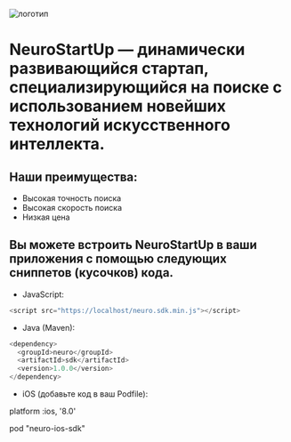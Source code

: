 ![логотип](https://camo.githubusercontent.com/ace14ee894d150192a7b05b12410738aa65528da742bbce69315a5f441320ea7/68747470733a2f2f692e696d6775722e636f6d2f495a4f525769492e706e67)
# **NeuroStartUp** — динамически развивающийся стартап, специализирующийся на поиске с использованием новейших технологий искусственного интеллекта. #
## Наши преимущества: ##

* Высокая точность поиска
* Высокая скорость поиска
* Низкая цена
## Вы можете встроить NeuroStartUp в ваши приложения с помощью следующих сниппетов (кусочков) кода. ##

* JavaScript:
```javascript 
<script src="https://localhost/neuro.sdk.min.js"></script>
```
* Java (Maven):
```java
<dependency>
  <groupId>neuro</groupId>
  <artifactId>sdk</artifactId>
  <version>1.0.0</version>
</dependency>
```
* iOS (добавьте код в ваш Podfile):

platform :ios, '8.0'

pod "neuro-ios-sdk" 